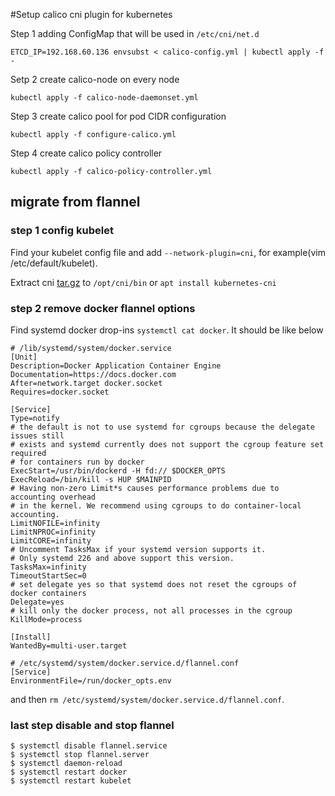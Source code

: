 #Setup calico cni plugin for kubernetes

Step 1 adding ConfigMap that will be used in `/etc/cni/net.d`

```
ETCD_IP=192.168.60.136 envsubst < calico-config.yml | kubectl apply -f -
```

Setp 2 create calico-node on every node

```
kubectl apply -f calico-node-daemonset.yml
```

Step 3 create calico pool for pod CIDR configuration

```
kubectl apply -f configure-calico.yml
```

Step 4 create calico policy controller

```
kubectl apply -f calico-policy-controller.yml
```

## migrate from flannel

### step 1 config kubelet

Find your kubelet config file and add `--network-plugin=cni`, for example(vim /etc/default/kubelet).

Extract cni [tar.gz](https://storage.googleapis.com/kubernetes-release/network-plugins/cni-amd64-07a8a28637e97b22eb8dfe710eeae1344f69d16e.tar.gz) to `/opt/cni/bin` or `apt install kubernetes-cni`

### step 2 remove docker flannel options

Find systemd docker drop-ins `systemctl cat docker`. It should be like below

```
# /lib/systemd/system/docker.service
[Unit]
Description=Docker Application Container Engine
Documentation=https://docs.docker.com
After=network.target docker.socket
Requires=docker.socket

[Service]
Type=notify
# the default is not to use systemd for cgroups because the delegate issues still
# exists and systemd currently does not support the cgroup feature set required
# for containers run by docker
ExecStart=/usr/bin/dockerd -H fd:// $DOCKER_OPTS
ExecReload=/bin/kill -s HUP $MAINPID
# Having non-zero Limit*s causes performance problems due to accounting overhead
# in the kernel. We recommend using cgroups to do container-local accounting.
LimitNOFILE=infinity
LimitNPROC=infinity
LimitCORE=infinity
# Uncomment TasksMax if your systemd version supports it.
# Only systemd 226 and above support this version.
TasksMax=infinity
TimeoutStartSec=0
# set delegate yes so that systemd does not reset the cgroups of docker containers
Delegate=yes
# kill only the docker process, not all processes in the cgroup
KillMode=process

[Install]
WantedBy=multi-user.target

# /etc/systemd/system/docker.service.d/flannel.conf
[Service]
EnvironmentFile=/run/docker_opts.env
```
and then `rm /etc/systemd/system/docker.service.d/flannel.conf`.

### last step disable and stop flannel
```
$ systemctl disable flannel.service
$ systemctl stop flannel.server
$ systemctl daemon-reload
$ systemctl restart docker
$ systemctl restart kubelet
```
